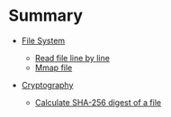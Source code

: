 # Summary

- [File System]()
  - [Read file line by line](./01-01-read-file-line-by-line.md)
  - [Mmap file](./01-02-mmap-file.md)

- [Cryptography]()
  - [Calculate SHA-256 digest of a file](./02-01-sha-digest.md)
